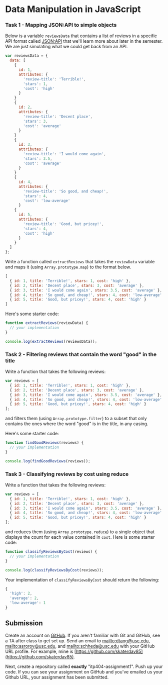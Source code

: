 Data Manipulation in JavaScript
===============================

### Task 1 - Mapping JSON:API to simple objects

Below is a variable `reviewsData` that contains a list of reviews in a specific API format called [JSON:API](http://jsonapi.org/) that we'll learn more about later in the semester. We are just simulating what we could get back from an API.

```js
var reviewsData = {
  data: [
    {
      id: 1,
      attributes: {
        'review-title': 'Terrible!',
        'stars': 1,
        'cost': 'high'
      }
    }
    {
      id: 2,
      attributes: {
        'review-title': 'Decent place',
        'stars': 3,
        'cost': 'average'
      }
    }
    {
      id: 3,
      attributes: {
        'review-title': 'I would come again',
        'stars': 3.5,
        'cost': 'average'
      }
    }
    {
      id: 4,
      attributes: {
        'review-title': 'So good, and cheap!',
        'stars': 4,
        'cost': 'low-average'
      }
    {
      id: 5,
      attributes: {
        'review-title': 'Good, but pricey!',
        'stars': 4,
        'cost': 'high'
      }
    }
  ]
};
```

Write a function called `extractReviews` that takes the `reviewData` variable and maps it (using `Array.prototype.map`) to the format below.

```js
[
  { id: 1, title: 'Terrible!', stars: 1, cost: 'high' },
  { id: 2, title: 'Decent place', stars: 3, cost: 'average' },
  { id: 3, title: 'I would come again', stars: 3.5, cost: 'average' },
  { id: 4, title: 'So good, and cheap!', stars: 4, cost: 'low-average' },
  { id: 5, title: 'Good, but pricey!', stars: 4, cost: 'high' }
]
```

Here's some starter code:

```js
function extractReviews(reviewData) {
  // your implementation
}

console.log(extractReviews(reviewsData));
```

### Task 2 - Filtering reviews that contain the word "good" in the title

Write a function that takes the following reviews:

```js
var reviews = [
  { id: 1, title: 'Terrible!', stars: 1, cost: 'high' },
  { id: 2, title: 'Decent place', stars: 3, cost: 'average' },
  { id: 3, title: 'I would come again', stars: 3.5, cost: 'average' },
  { id: 4, title: 'So good, and cheap!', stars: 4, cost: 'low-average' },
  { id: 5, title: 'Good, but pricey!', stars: 4, cost: 'high' }
];
```

and filters them (using `Array.prototype.filter`) to a subset that only contains the ones where the word "good" is in the title, in any casing.

Here's some starter code:

```js
function findGoodReviews(reviews) {
  // your implementation
}

console.log(findGoodReviews(reviews));
```

### Task 3 - Classifying reviews by cost using reduce

Write a function that takes the following reviews:

```js
var reviews = [
  { id: 1, title: 'Terrible!', stars: 1, cost: 'high' },
  { id: 2, title: 'Decent place', stars: 3, cost: 'average' },
  { id: 3, title: 'I would come again', stars: 3.5, cost: 'average' },
  { id: 4, title: 'So good, and cheap!', stars: 4, cost: 'low-average' },
  { id: 5, title: 'Good, but pricey!', stars: 4, cost: 'high' }
];
```

and reduces them (using `Array.prototype.reduce`) to a single object that displays the count for each value contained in `cost`. Here is some starter code:


```js
function classifyReviewsByCost(reviews) {
  // your implementation
}

console.log(classifyReviewsByCost(reviews));
```

Your implementation of `classifyReviewsByCost` should return the following:

```js
{
  'high': 2,
  'average': 2,
  'low-average': 1
}
```

## Submission

Create an account on [GitHub](https://github.com/). If you aren't familiar with Git and GitHub, see a TA after class to get set up. Send an email to <mailto:dtang@usc.edu>, <mailto:asrorov@usc.edu>, and <mailto:schheda@usc.edu> with your GitHub URL profile. For example, mine is [https://github.com/skaterdav85](https://github.com/skaterdav85).

Next, create a repository called __exactly__ "itp404-assignment1". Push up your code. If you can see your assignment on GitHub and you've emailed us your Github URL, your assignment has been submitted.
